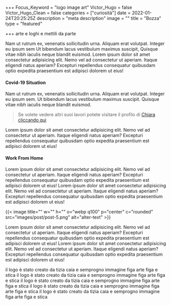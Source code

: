 +++
Focus_Keyword = "logo image art"
Victor_Hugo = false
Victor_Hugo_Clean = false
categories = ["curiosità"]
date = 2022-01-24T20:25:25Z
description = "meta description"
image = ""
title = "Bozza"
type = "featured"

+++
arte e loghi e mettili da parte

Nam ut rutrum ex, venenatis sollicitudin urna. Aliquam erat volutpat. Integer eu ipsum sem Ut bibendum lacus vestibulum maximus suscipit, Quisque vitae nibh iaculis neque blandit euismod. Lorem ipsum dolor sit amet consectetur adipisicing elit. Nemo vel ad consectetur ut aperiam. Itaque eligendi natus aperiam? Excepturi repellendus consequatur quibusdam optio expedita praesentium est adipisci dolorem ut eius!


#### Covid-19 Situation
Nam ut rutrum ex, venenatis sollicitudin urna. Aliquam erat volutpat. Integer eu ipsum sem. Ut bibendum lacus vestibulum maximus suscipit. Quisque vitae nibh iaculis neque blandit euismod.

> Se volete vedere altri suoi lavori potete visitare il profilo di [Chiara cliccando qui](https://instagram.com/chiara.di.giovanni)

Lorem ipsum dolor sit amet consectetur adipisicing elit. Nemo vel ad consectetur ut aperiam. Itaque eligendi natus aperiam? Excepturi repellendus consequatur quibusdam optio expedita praesentium est adipisci dolorem ut eius!

#### Work From Home
Lorem ipsum dolor sit amet consectetur adipisicing elit. Nemo vel ad consectetur ut aperiam. Itaque eligendi natus aperiam? Excepturi repellendus consequatur quibusdam optio expedita praesentium est adipisci dolorem ut eius! Lorem ipsum dolor sit amet consectetur adipisicing elit. Nemo vel ad consectetur ut aperiam. Itaque eligendi natus aperiam? Excepturi repellendus consequatur quibusdam optio expedita praesentium est adipisci dolorem ut eius!

{{< image title="" w="" h="" o="webp q100" p="center" c="rounded" src="images/post/post-5.png" alt="alter-text" >}}



Lorem ipsum dolor sit amet consectetur adipisicing elit. Nemo vel ad consectetur ut aperiam. Itaque eligendi natus aperiam? Excepturi repellendus consequatur quibusdam optio expedita praesentium est adipisci dolorem ut eius! Lorem ipsum dolor sit amet consectetur adipisicing elit. Nemo vel ad consectetur ut aperiam. Itaque eligendi natus aperiam? Excepturi repellendus consequatur quibusdam optio expedita praesentium est adipisci dolorem ut eius!

il logo è stato creato da tizia caia e semprogno
immagine figa arte figa e stica
il logo è stato creato da tizia caia e semprogno
immagine figa arte figa e stica
il logo è stato creato da tizia caia e semprogno
immagine figa arte figa e stica
il logo è stato creato da tizia caia e semprogno
immagine figa arte figa e stica
il logo è stato creato da tizia caia e semprogno
immagine figa arte figa e stica
